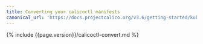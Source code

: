 ```yaml
---
title: Converting your calicoctl manifests
canonical_url: 'https://docs.projectcalico.org/v3.6/getting-started/kubernetes/upgrade/convert'
---
```


{% include {{page.version}}/calicoctl-convert.md %}
